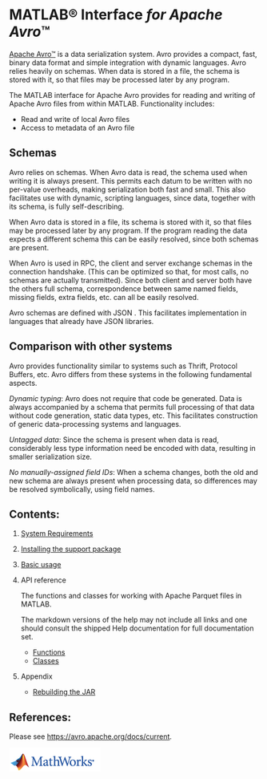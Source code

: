 [//]: #  (Copyright 2017, The MathWorks, Inc.)
# MATLAB&reg; Interface *for Apache Avro*™

[Apache Avro™](https://avro.apache.org/) is a data serialization system.
Avro provides a compact, fast, binary data format and simple integration with dynamic languages.
Avro relies heavily on schemas. When data is stored in a file, the schema is stored with it, so that files may be processed later by any program.

The MATLAB interface for Apache Avro provides for reading and writing of Apache Avro files from within MATLAB. Functionality includes:
* Read and write of local Avro files
* Access to metadata of an Avro file

## Schemas
Avro relies on schemas. When Avro data is read, the schema used when writing it is always present. This permits each datum to be written with no per-value overheads, making serialization both fast and small. This also facilitates use with dynamic, scripting languages, since data, together with its schema, is fully self-describing.

When Avro data is stored in a file, its schema is stored with it, so that files may be processed later by any program. If the program reading the data expects a different schema this can be easily resolved, since both schemas are present.

When Avro is used in RPC, the client and server exchange schemas in the connection handshake. (This can be optimized so that, for most calls, no schemas are actually transmitted). Since both client and server both have the others full schema, correspondence between same named fields, missing fields, extra fields, etc. can all be easily resolved.

Avro schemas are defined with JSON . This facilitates implementation in languages that already have JSON libraries.

## Comparison with other systems
Avro provides functionality similar to systems such as Thrift, Protocol Buffers, etc. Avro differs from these systems in the following fundamental aspects.

*Dynamic typing*: Avro does not require that code be generated. Data is always accompanied by a schema that permits full processing of that data without code generation, static data types, etc. This facilitates construction of generic data-processing systems and languages.

*Untagged data*: Since the schema is present when data is read, considerably less type information need be encoded with data, resulting in smaller serialization size.

*No manually-assigned field IDs*: When a schema changes, both the old and new schema are always present when processing data, so differences may be resolved symbolically, using field names.

## Contents:
1. [System Requirements](Requirements.md)   
2. [Installing the support package](Installation.md)
3. [Basic usage](BasicUsage.md)
4. API reference

    The functions and classes for working with Apache Parquet files in MATLAB.

   The markdown versions of the help may not include all links and one should consult the shipped Help documentation for full documentation set.

    - [Functions](Functions.md)
    - [Classes](Classes.md)
5. Appendix
    - [Rebuilding the JAR](Rebuild.md)  

## References:  
Please see https://avro.apache.org/docs/current.


![Image of MATLAB](images/mathworkslogo.jpg)
